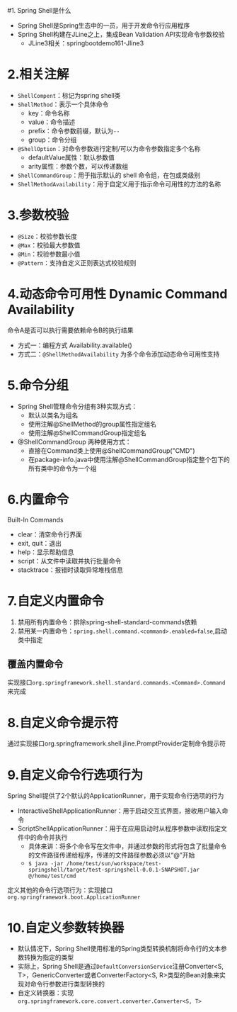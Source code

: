 #1. Spring Shell是什么
- Spring Shell是Spring生态中的一员，用于开发命令行应用程序
- Spring Shell构建在JLine之上，集成Bean Validation API实现命令参数校验 
    - JLine3相关：springbootdemo161-Jline3

# 2.相关注解
- `ShellCompent`：标记为spring shell类
- `ShellMethod`：表示一个具体命令
    - key：命令名称
    - value：命令描述
    - prefix：命令参数前缀，默认为`--`
    - group：命令分组
- `@ShellOption`：对命令参数进行定制/可以为命令参数指定多个名称
    - defaultValue属性：默认参数值
    - arity属性：参数个数，可以传递数组
- `ShellCommandGroup`：用于指示默认的 shell 命令组，在包或类级别
- `ShellMethodAvailability`：用于自定义用于指示命令可用性的方法的名称

# 3.参数校验
- `@Size`：校验参数长度
- `@Max`：校验最大参数值
- `@Min`：校验参数最小值
- `@Pattern`：支持自定义正则表达式校验规则

# 4.动态命令可用性 Dynamic Command Availability
命令A是否可以执行需要依赖命令B的执行结果
- 方式一：编程方式 Availability.available()
- 方式二：`@ShellMethodAvailability` 为多个命令添加动态命令可用性支持

# 5.命令分组
- Spring Shell管理命令分组有3种实现方式：
    - 默认以类名为组名
    - 使用注解@ShellMethod的group属性指定组名
    - 使用注解@ShellCommandGroup指定组名  
- @ShellCommandGroup 两种使用方式：
    - 直接在Command类上使用@ShellCommandGroup("CMD")
    - 在package-info.java中使用注解@ShellCommandGroup指定整个包下的所有类中的命令为一个组

# 6.内置命令
Built-In Commands
- clear：清空命令行界面
- exit, quit：退出
- help：显示帮助信息
- script：从文件中读取并执行批量命令
- stacktrace：报错时读取异常堆栈信息

# 7.自定义内置命令
1. 禁用所有内置命令：排除spring-shell-standard-commands依赖
2. 禁用某一内置命令：`spring.shell.command.<command>.enabled=false`,启动类中指定

## 覆盖内置命令
实现接口`org.springframework.shell.standard.commands.<Command>.Command`来完成

# 8.自定义命令提示符
通过实现接口org.springframework.shell.jline.PromptProvider定制命令提示符

# 9.自定义命令行选项行为
Spring Shell提供了2个默认的ApplicationRunner，用于实现命令行选项的行为
- InteractiveShellApplicationRunner：用于启动交互式界面，接收用户输入命令
- ScriptShellApplicationRunner：用于在应用启动时从程序参数中读取指定文件中的命令并执行
    - 具体来讲：将多个命令写在文件中，并通过参数的形式将包含了批量命令的文件路径传递给程序，传递的文件路径参数必须以“@”开始
    - `$ java -jar /home/test/sun/workspace/test-springshell/target/test-springshell-0.0.1-SNAPSHOT.jar @/home/test/cmd`

定义其他的命令行选项行为：实现接口`org.springframework.boot.ApplicationRunner`

# 10.自定义参数转换器
- 默认情况下，Spring Shell使用标准的Spring类型转换机制将命令行的文本参数转换为指定的类型
- 实际上，Spring Shell是通过`DefaultConversionService`注册Converter<S, T>，GenericConverter或者ConverterFactory<S, R>类型的Bean对象来实现对命令行参数进行类型转换的
- 自定义转换器：实现`org.springframework.core.convert.converter.Converter<S, T>`

